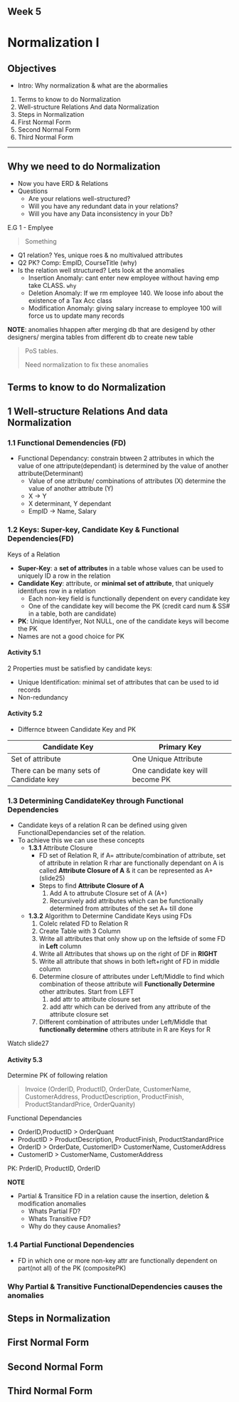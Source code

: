 ## Week 5

# Normalization I

## Objectives

- Intro: Why normalization & what are the abormalies

1. Terms to know to do Normalization
2. Well-structure Relations And data Normalization
3. Steps in Normalization
4. First Normal Form
5. Second Normal Form
6. Third Normal Form

---

## Why we need to do **Normalization**

- Now you have ERD & Relations
- Questions
  - Are your relations well-structured?
  - Will you have any redundant data in your relations?
  - Will you have any Data inconsistency in your Db?

E.G 1 - Emplyee

> Something

- Q1 relation? Yes, unique roes & no multivalued attributes
- Q2 PK? Comp: EmpID, CourseTitle (why)
- Is the relation well structured? Lets look at the anomalies
  - Insertion Anomaly: cant enter new employee without having emp take CLASS. `why`
  - Deletion Anomaly: If we rm employee 140. We loose info about the existence of a Tax Acc class
  - Modification Anomaly: giving salary increase to employee 100 will force us to update many records

**NOTE**: anomalies hhappen after merging db that are desigend by other designers/ mergina tables from different db to create new table

> PoS tables.
>
> Need normalization to fix these anomalies

## Terms to know to do Normalization

## 1 Well-structure Relations And data Normalization

### 1.1 Functional Demendencies (FD)

- Functional Dependancy: constrain btween 2 attributes in which the value of one attripute(dependant) is determined by the value of another attribute(Determinant)
  - Value of one attribute/ combinations of attributes (X) determine the value of another attribute (Y)
  - X -> Y
  - X determinant, Y dependant
  - EmpID -> Name, Salary

### 1.2 Keys: Super-key, Candidate Key & Functional Dependencies(FD)

Keys of a Relation

- **Super-Key**: a **set of attributes** in a table whose values can be used to uniquely ID a row in the relation
- **Candidate Key**: attribute, or **minimal set of attribute**, that uniquely identifues row in a relation
  - Each non-key field is functionally dependent on every candidate key
  - One of the candidate key will become the PK (credit card num & SS# in a table, both are candidate)
- **PK**: Unique Identifyer, Not NULL, one of the candidate keys will become the PK
- Names are not a good choice for PK

#### Activity 5.1

2 Properties must be satisfied by candidate keys:

- Unique Identification: minimal set of attributes that can be used to id records
- Non-redundancy

#### Activity 5.2

- Differnce btween Candidate Key and PK

| Candidate Key | Primary Key |
|---|---|
| Set of attribute | One Unique Attribute|
| There can be many sets of Candidate key| One candidate key will become PK |

### 1.3 Determining CandidateKey through Functional Dependencies

- Candidate keys of a relation R can be defined using given FunctionalDependancies set of the relation.
- To achieve this we can use these concepts
  - **1.3.1** Attribute Closure
    - FD set of Relation R, if A= attribute/combination of attribute, set of attribute in relation R rhar are functionally dependant on A is called **Attribute Closure of A** & it can be represented as A+ (slide25)
    - Steps to find **Attribute Closure of A**
      1. Add A to attrubute Closure set of A (A+)
      2. Recursively add attributes which can be functionally determined from attributes of the set A+ till done
  - **1.3.2** Algorithm to Determine Candidate Keys using FDs
    1. Colelc related FD to Relation R
    2. Create Table with 3 Column
    3. Write all attributes that only show up on the leftside of some FD in **Left** column
    4. Write all Attributes that shows up on the right of DF in **RIGHT**
    5. Write all attribute that shows in both left+right of FD in middle column
    6. Determine closure of attributes under Left/Middle to find which combination of theose attribute will **Functionally Determine** other attributes. Start from LEFT
       1. add attr to attribute closure set
       2. add attr which can be derived from any attribute of the attribute closure set
    7. Different combination of attributes under Left/Middle that **functionally determine** others attribute in R are Keys for R

Watch slide27

#### Activity 5.3

Determine PK of following relation

> Invoice (OrderID, ProductID, OrderDate, CustomerName, CustomerAddress, ProductDescription, ProductFinish, ProductStandardPrice, OrderQuanity)

Functional Dependancies

- OrderID,ProductID > OrderQuant
- ProductID > ProductDescription, ProductFinish, ProductStandardPrice
- OrderID > OrderDate, CustomerID> CustomerName, CustomerAddress
- CustomerID > CustomerName, CustomerAddress

PK: PrderID, ProductID, OrderID

**NOTE**

- Partial & Transitice FD in a relation cause the insertion, deletion & modification anomalies
  - Whats Partial FD?
  - Whats Transitive FD?
  - Why do they cause Anomalies?

### 1.4 Partial Functional Dependencies

- FD in which one or more non-key attr are functionally dependent on part(not all) of the PK (compositePK)

### Why Partial & Transitive FunctionalDependencies causes the anomalies

## Steps in Normalization



## First Normal Form



## Second Normal Form



## Third Normal Form
